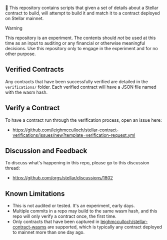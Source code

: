 👋 This repository contains scripts that given a set of details about a Stellar contract to build, will attempt to build it and match it to a contract deployed on Stellar mainnet.

> [!WARNING]
> This repository is an experiment. The contents should _not_ be used at this time as an input to auditing or any financial or otherwise meaningful decisions. Use this repository only to engage in the experiment and for no other purpose.

## Verified Contracts

Any contracts that have been successfully verified are detailed in the `verifications/` folder. Each verified contract will have a JSON file named with the wasm hash.

## Verify a Contract

To have a contract run through the verification process, open an issue here:

- https://github.com/leighmcculloch/stellar-contract-verifications/issues/new?template=verification-request.yml

## Discussion and Feedback

To discuss what's happening in this repo, please go to this discussion thread:

- https://github.com/orgs/stellar/discussions/1802

## Known Limitations

- This is not audited or tested. It's an experiment, early days.
- Multiple commits in a repo may build to the same wasm hash, and this repo will only verify a contract once, the first time.
- Only contracts that have been captured in [leighmcculloch/stellar-contract-wasms] are supported, which is typically any contract deployed to mainnet more than one day ago.

[leighmcculloch/stellar-contract-wasms]: https://github.com/leighmcculloch/stellar-contract-wasms
